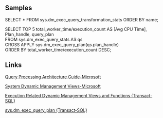 ## Samples
SELECT *
FROM sys.dm_exec_query_transformation_stats
ORDER BY name;

SELECT TOP 5 total_worker_time/execution_count AS [Avg CPU Time],  
Plan_handle, query_plan   
FROM sys.dm_exec_query_stats AS qs  
CROSS APPLY sys.dm_exec_query_plan(qs.plan_handle)  
ORDER BY total_worker_time/execution_count DESC;  

## Links
[Query Processing Architecture Guide-Microsoft](https://docs.microsoft.com/en-us/sql/relational-databases/query-processing-architecture-guide?view=sql-server-2017)

[System Dynamic Management Views-Microsoft](https://docs.microsoft.com/en-us/sql/relational-databases/system-dynamic-management-views/system-dynamic-management-views?view=sql-server-2017)

[Execution Related Dynamic Management Views and Functions (Transact-SQL)](https://docs.microsoft.com/en-us/sql/relational-databases/system-dynamic-management-views/execution-related-dynamic-management-views-and-functions-transact-sql?view=sql-server-2017)

[sys.dm_exec_query_plan (Transact-SQL)](https://docs.microsoft.com/en-us/sql/relational-databases/system-dynamic-management-views/sys-dm-exec-query-plan-transact-sql?view=sql-server-2017#examples)
